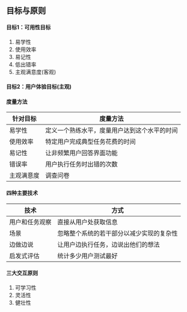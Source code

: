 ## 目标与原则

#### 目标1：可用性目标

1. 易学性
2. 使用效率
3. 易记性
4. 低出错率
5. 主观满意度(客观)

#### 目标2：用户体验目标(主观)

#### 度量方法

| 针对目标  | 度量方法                   |
| ----- | ---------------------- |
| 易学性   | 定义一个熟练水平，度量用户达到这个水平的时间 |
| 使用效率  | 特定用户完成典型任务花费的时间        |
| 易记性   | 让非频繁用户回答界面功能           |
| 错误率   | 用户执行任务时出错的次数           |
| 主观满意度 | 调查问卷                   |

#### 四种主要技术

| 技术      | 方式                   |
| ------- | -------------------- |
| 用户和任务观察 | 直接从用户处获取信息           |
| 场景      | 忽略整个系统的若干部分以减少实现的复杂性 |
| 边做边说    | 让用户边执行任务，边说出他们的想法    |
| 启发式评估   | 统计多少用户测试最好           |

#### 三大交互原则

1. 可学习性
2. 灵活性
3. 健壮性